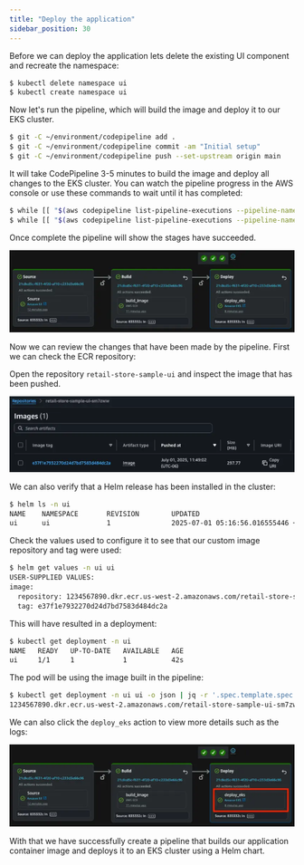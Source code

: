 ```yaml
---
title: "Deploy the application"
sidebar_position: 30
---
```


Before we can deploy the application lets delete the existing UI component and recreate the namespace:

```bash
$ kubectl delete namespace ui
$ kubectl create namespace ui
```

Now let's run the pipeline, which will build the image and deploy it to our EKS cluster.

```bash wait=20
$ git -C ~/environment/codepipeline add .
$ git -C ~/environment/codepipeline commit -am "Initial setup"
$ git -C ~/environment/codepipeline push --set-upstream origin main
```

It will take CodePipeline 3-5 minutes to build the image and deploy all changes to the EKS cluster. You can watch the pipeline progress in the AWS console or use these commands to wait until it has completed:

```bash timeout=900
$ while [[ "$(aws codepipeline list-pipeline-executions --pipeline-name ${EKS_CLUSTER_NAME}-retail-store-cd --query 'pipelineExecutionSummaries[0].trigger.triggerType' --output text)" != "CloudWatchEvent" ]]; do echo "Waiting for pipeline to start ..."; sleep 10; done && echo "Pipeline started."
$ while [[ "$(aws codepipeline list-pipeline-executions --pipeline-name ${EKS_CLUSTER_NAME}-retail-store-cd --query 'pipelineExecutionSummaries[0].status' --output text)" != "Succeeded" ]]; do echo "Waiting for pipeline execution to finish ..."; sleep 10; done && echo "Pipeline execution successful."
```

Once complete the pipeline will show the stages have succeeded.

![Pipeline complete](./assets/pipeline-complete.webp)

Now we can review the changes that have been made by the pipeline. First we can check the ECR repository:

<ConsoleButton
  url="https://console.aws.amazon.com/ecr/private-registry/repositories"
  service="ecr"
  label="Open ECR console"
/>

Open the repository `retail-store-sample-ui` and inspect the image that has been pushed.

![Image 1](assets/ecr_image.webp)

We can also verify that a Helm release has been installed in the cluster:

```bash hook=deployment
$ helm ls -n ui
NAME    NAMESPACE       REVISION        UPDATED                                 STATUS          CHART                                   APP VERSION
ui      ui              1               2025-07-01 05:16:56.016555446 +0000 UTC deployed        retail-store-sample-ui-chart-0.8.5
```

Check the values used to configure it to see that our custom image repository and tag were used:

```bash
$ helm get values -n ui ui
USER-SUPPLIED VALUES:
image:
  repository: 1234567890.dkr.ecr.us-west-2.amazonaws.com/retail-store-sample-ui-sm7zww
  tag: e37f1e7932270d24d7bd7583d484dc2a
```

This will have resulted in a deployment:

```bash
$ kubectl get deployment -n ui
NAME   READY   UP-TO-DATE   AVAILABLE   AGE
ui     1/1     1            1           42s
```

The pod will be using the image built in the pipeline:

```bash
$ kubectl get deployment -n ui ui -o json | jq -r '.spec.template.spec.containers[0].image'
1234567890.dkr.ecr.us-west-2.amazonaws.com/retail-store-sample-ui-sm7zww:e37f1e7932270d24d7bd7583d484dc2a
```

We can also click the `deploy_eks` action to view more details such as the logs:

![Pipeline deploy detail](assets/pipeline-deploy-detail.webp)

With that we have successfully create a pipeline that builds our application container image and deploys it to an EKS cluster using a Helm chart.
